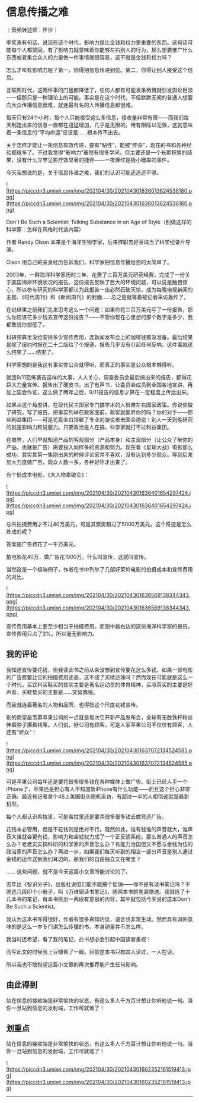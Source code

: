 # 信息传播之难

｜音频转述师：怀沙｜

李笑来有句话，说现在这个时代，影响力是比金钱和权力更重要的东西。这句话可能每个人都赞同。有了影响力就意味着你能够左右别人的行为，那么想要推广什么东西或者集合众人的力量做一件事情就很容易，这不就是金钱和权力吗？

怎么才叫有影响力呢？第一，你得把信息传递到位。第二，你得让别人接受这个信息。

互联网时代，这两件事的门槛都降低了，任何人都有可能发条微博就引发舆论巨浪——但那只是一种理论上的可能。事实是在这个时代，不但默默无闻的普通人想要向大众传播信息很难，就连最有名的人传播信息都很难。

每天只有24个小时，每个人只能接受这么多信息，接收量非常有限——而我们每天制造出来的信息一直都在迅猛增加，几乎是无限的。用有限除以无限，这就意味着一条信息的“平均命运”应该是……根本传不出去。

关于怎样才能让一条信息有效传递，要有“粘性”，能被“传染”，现在的书和各种经验都很多了。不过我觉得“影响力”虽然有很多学问，但主要还是一个长期积累的结果，没有什么立竿见影疗效显著的捷径——一夜爆红是极小概率的事件。

今天我想说的是，关于信息传递之难，我们的认识可能还远远不够。

![https://piccdn3.umiwi.com/img/202104/30/202104301636013624536180.png](https://piccdn3.umiwi.com/img/202104/30/202104301636013624536180.png)

Don't Be Such a Scientist: Talking Substance in an Age of Style（别做这样的科学家：怎样在风格时代谈内容）

作者 Randy Olson 本来是个海洋生物学家，后来辞职去好莱坞当了科学纪录片导演。

Olson 用自己的亲身经历告诉我们，科学家把信息传播给想的太简单了。

2003年，一群海洋科学家历时三年，花费了三百万美元研究经费，完成了一份关于美国海岸环境状况的报告。这份报告反映了巨大的环境问题，可以说是触目惊心，所以参与研究的科学家都认为此报告一出必然石破天惊，成为每晚电视新闻的主题、《时代周刊》和《新闻周刊》的封面……总之是就等着被记者采访轰炸了。

在说结果之前我们先来思考这么一个问题：如果你花三百万美元写了一份报告，那么你应该花多少钱去宣传这份报告？——不管你现在心里想的那个数字是多少，我都敢说你想低了。

科研预算里没给安排多少宣传费用，连新闻发布会上的咖啡钱都没准备。最后结果是除了纽约时报在二十二版给了个报道，报告几乎没有引起任何反响。这件事就这么结束了……结束了。

科学家想的是我这有事实你公众就得听，而真正的事实是公众根本懒得听。

就连9/11恐怖袭击这样的大事，人人关心，调查委员会最后搞出来的报告，都得花巨大力量宣传。报告出了硬皮书，出了有声书，让委员会成员到全国各地宣讲，再加上国会作证，这么做了两年之后，9/11报告的信息才算在一定程度上传达出来。

如果从这个角度讲，在现代民主国家专门搞学术的人很难左右国家政策。你说你做了研究，写了报告，把事实列举在政客面前，政客就能听你的吗？你的对手——那些利益集团——可是花真金白银雇了专业的游说者去国会游说！别人一天到晚研究的就是影响力和说服力。只要政治是人在搞，科学家就打不过利益集团。

在商界，人们早就知道产品的客观部分（产品本身）和主观部分（让公众了解你的产品，也就是广告）需要投入同样多的资源和努力。现在看《星球大战》电影那么成功，其实其第一集刚出来的时候评论家并不喜欢，没有达到多少观众。等到后来加大力度做广告，观众人数一多，各种好评才出来了。

有个低成本电影，《大人物拿破仑》：

![https://piccdn3.umiwi.com/img/202104/30/202104301636401654297424.jpg](https://piccdn3.umiwi.com/img/202104/30/202104301636401654297424.jpg)

总共拍摄费用才不过40万美元，可是其票房超过了5000万美元。这个奇迹是怎么炼成的呢？

答案是广告费花了一千万美元。

拍电影花40万，做广告花1000万。什么叫宣传，这就叫宣传。

当然这是一个极端例子，作者在书中列举了几部好莱坞电影的拍摄成本和宣传费用的对比。

![https://piccdn3.umiwi.com/img/202104/30/202104301636569138344343.png](https://piccdn3.umiwi.com/img/202104/30/202104301636569138344343.png)

宣传费用基本上要至少相当于拍摄费用。而图中最右边的这份海洋科学家的报告，宣传费用只占了3%，所以毫无影响力。

## 我的评论

我知道宣传要花钱，但我读此书之前从来没想到宣传要花这么多钱。如果一部电影的广告费要比它的拍摄费用还高，这不成了买椟还珠吗？然而现在可能就是这么一个时代。买饮料买鞋买的其实主要是著名运动员的体育精神，买凉茶买的主要是好声音，买鞋垫买的主要是……交智商税。

而且就连最著名的人物和品牌，也得按这个尺度花钱宣传。

别的商家最羡慕苹果公司的一点就是每次它开新产品发布会，全球有无数铁杆粉丝伸着脖子攥着钱等。人们说，好公司有顾客，可是人家苹果公司不仅仅有顾客，人还有“听众”！

![https://piccdn3.umiwi.com/img/202104/30/202104301637072134524585.png](https://piccdn3.umiwi.com/img/202104/30/202104301637072134524585.png)

可是苹果公司每年还是要花很多很多钱在各种媒体上做广告。街上已经人手一个iPhone了，苹果还是担心有人不知道新iPhone有什么功能——而且这个担心非常正确，最近有记者拿个4S上美国街头随机采访，有超过一半的人相信这就是最新机型。

每个人都认识希拉里，可是希拉里还是要弄很多很多钱去做竞选广告。

花钱未必管用，但是不花钱则是绝对不行。既然如此，谁有钱谁的声音就大，谁声音大谁就会更有钱，影响力和金钱权力成了一个正反馈系统，那么普通人的声音怎么办？老老实实搞科研的科学家的声音怎么办？有能力治国但又不愿与金钱为伍的政治家的声音怎么办？再进一步，如果我们每天听到的相当一部分声音是别人通过金钱的运作送到我们耳边的，那我们的自由独立又在哪里？

…… 这些问题，就不是今天这篇小文章所能讨论的了。

去年出《智识分子》，出版社说咱们能不能搞个促销——你不是有读书笔记吗？干脆选几段印个小册子，叫《万维钢读书笔记》，随两本书的套装赠送。我就选了十几本书的笔记，每本书挑出一两段有意思的内容，其中就包括今天说的这本Don't Be Such a Scientist。

我认为这本书写得很好，作者有很多真知灼见，语言也非常生动。然而具有讽刺意味的是这么一本专门讲怎么传播的书，本身销量并不怎么样。

我当时还希望，看了我的笔记，此书想必会引起中国读者重视！

而写此文的时候我上豆瓣看了一眼。目前这本书只有四人读过，一人在读。

所以我也不敢指望这篇小文章的再次推荐能产生任何影响。

## 由此得到

站在信息的接收端是非常愉快的状态，有这么多人千方百计想让你听他说一句。当你一旦站到信息的发射端，工作可就难了！

## 划重点

站在信息的接收端是非常愉快的状态，有这么多人千方百计想让你听他说一句。当你一旦站到信息的发射端，工作可就难了！

![https://piccdn3.umiwi.com/img/202104/30/202104301602352161519413.jpg](https://piccdn3.umiwi.com/img/202104/30/202104301602352161519413.jpg)

---
